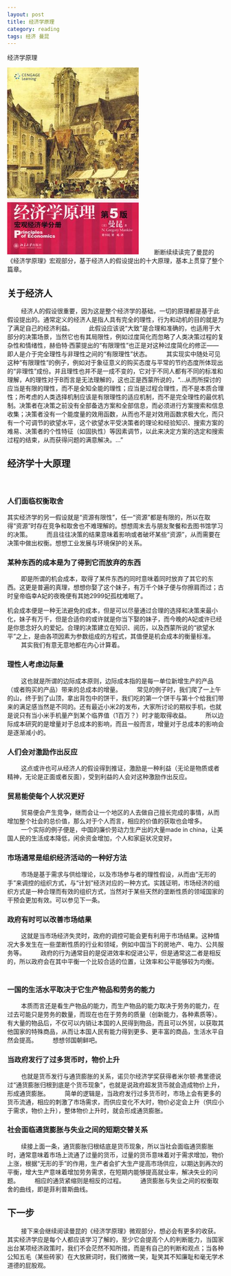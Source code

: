 ```yaml
---
layout: post
title: 经济学原理
category: reading
tags: 经济 曼昆
---
```


经济学原理 

![经济学原理](/assets/images/jingjixue.jpg)
　　 
断断续续读完了曼昆的《经济学原理》宏观部分，基于经济人的假设提出的十大原理，基本上贯穿了整个篇章。 
　　 
## 关于经济人 
　　 
经济人的假设很重要，因为这是整个经济学的基础，一切的原理都是基于此假设提出的。通常定义的经济人是指人具有完全的理性，行为和动机的目的就是为了满足自己的经济利益。 
　　 
此假设应该说“大致”是合理和准确的，也适用于大部分的决策场景，当然它也有其局限性，例如过度简化而忽略了人类决策过程的复杂性和情绪性，赫伯特·西蒙提出的“有限理性”也正是对这种过度简化的修正——即人是介于完全理性与非理性之间的“有限理性”状态。 
　　 
其实现实中随处可见这种“有限理性”的例子，例如对于象征意义的购买态度与平常的节约态度所体现出的“非理性”成份。并且理性也并不是一成不变的，它对于不同人都有不同的标准和理解，A的理性对于B而言是无法理解的，这也正是西蒙所说的，“...从而所探讨的应当是有限的理性，而不是全知全能的理性；应当是过程合理性，而不是本质合理性；所考虑的人类选择机制应该是有限理性的适应机制，而不是完全理性的最优机制。决策者在决策之前没有全部备选方案和全部信息，而必须进行方案搜索和信息收集；决策者没有一个能度量的效用函数，从而也不是对效用函数求极大化，而只有一个可调节的欲望水平，这个欲望水平受决策者的理论和经验知识、搜索方案的难易、决策者的个性特征（如固执性）等因素调节，以此来决定方案的选定和搜索过程的结束，从而获得问题的满意解决。...” 
　　 
## 经济学十大原理 
　　 
### 人们面临权衡取舍 

其实经济学的另一假设就是“资源有限性”，任一“资源”都是有限的，所以在取得“资源”时存在竞争和取舍也不难理解的。想想周末去与朋友聚餐和去图书馆学习的决策。 
　　 
而且往往决策的结果意味着影响或者破坏某些“资源”，从而需要在决策中做出权衡。想想工业发展与环境保护的关系。 
　　 
　　 
### 某种东西的成本是为了得到它而放弃的东西 
　　 
即是所谓的机会成本，取得了某件东西的同时意味着同时放弃了其它的东西。这更是普遍的真理，想想你娶了这个妹子，有万千个妹子便与你擦肩而过；古时皇帝临幸A妃的夜晚便有其她2999妃孤枕难眠了。 

机会成本便是一种无法避免的成本，但是可以尽量通过合理的选择和决策来最小化，妹子有万千，但是合适你的或许就是你当下娶的妹子，而今晚的A妃或许已经是你思念好久的爱妃。合理的决策建立在知识、阅历，以及西蒙所说的“欲望水平”之上，是由各项因素为参数组成的方程式，其值便是机会成本的衡量标准。 
　　 
其实我们有意无意地都在内心计算着。 
　　 
　　 
### 理性人考虑边际量 
　　 
这也就是所谓的边际成本原则，边际成本指的是每一单位新增生产的产品（或者购买的产品）带来的总成本的增量。 
　　 
常见的例子时，我们爬了一上午的山，终于到了山顶，拿出背包中的饼干，我们吃的第一个饼干与第十个给我们带来的满足感当然是不同的。还有最近小米2的发布，大家所讨论的期权手机，也就是说只有当小米手机量产到某个临界值（1百万？）时才能取得收益。 
　　 
所以边际成本研究的是增量对于总成本的影响，而且一般而言，增量对于总成本的影响会是逐渐减小的。 
　　 
　　 
　　 
### 人们会对激励作出反应 
　　 
这点或许也可从经济人的假设得到推证，激励是一种利益（无论是物质或者精神，无论是正面或者反面），受到利益的人会对这种激励作出反应。 
　　 
　　 
### 贸易能使每个人状况更好 
　　 
贸易便会产生竞争，继而会让一个地区的人去做自己擅长完成的事情，从而增加整个社会的总价值，那么对于个人而言，相应的价值的获取也会增多。 
　　 
一个实际的例子便是，中国的廉价劳动力生产出的大量made in china，让美国人民的生活成本降低，闲余资金增加，个人和家庭状况变好。 
　　 
### 市场通常是组织经济活动的一种好方法 
　　 
市场是基于需求与供给理论，以及市场参与者的理性假设，从而由“无形的手”来调控的组织方式，与“计划”经济对应的一种方式。实践证明，市场经济的组织方式是一种合理而有效的组织方式，当然对于某些天然的垄断性质的领域国家的干预会更加有效。可以参见下一条。 
　　 
　　 
### 政府有时可以改善市场结果 
　　 
这就是当市场经济失灵时，政府的调控可能会更有利用于市场结果。这种情况大多发生在一些垄断性质的行业和领域，例如中国当下的房地产、电力、公共服务等。 
　　 
政府的行为通常目的是促进效率和促进公平，但是通常这二者是相反的，所以政府会在其中平衡一个比较合适的位置，让效率和公平能够较为均衡。 
　　 
　　 
### 一国的生活水平取决于它生产物品和劳务的能力 
　　 
本质而言还是看生产物品的能力，而生产物品的能力取决于劳务的能力，在过去可能只是劳务的数量，而现在也在于劳务的质量（创新能力，各种素质等）。有大量的物品后，不仅可以内销让本国的人民得到物品，而且可以外贸，以获取其他国家的特殊商品，从而让本国人民有能力得到更多、更丰富的商品，生活水平自然会提高。 
　　 
想想邻国朝鲜吧。 
　　 
### 当政府发行了过多货币时，物价上升 
　　 
也就是货币发行与通货膨胀的关系，诺贝尔经济学奖获得者米尔顿·弗里德说过“通货膨胀归根到底是个货币现象”，也就是说政府超发货币就会造成物价上升，形成通货膨胀。 
　　 
简单的逻辑是，当政府发行过多货币时，市场上会有更多的货币流通，相应的刺激了市场需求，而供应变化不大时，物价必定会上升（供应小于需求，物价上升），整体物价上升时，就会形成通货膨胀。 
　　 
　　 
### 社会面临通货膨胀与失业之间的短期交替关系 
　　 
续接上面一条，通货膨胀归根结底是货币现象，所以当社会面临通货膨胀时，通常意味着市场上流通了过量的货币，过量的货币意味着对于需求增加，物价上涨，根据“无形的手”的作用，生产者会扩大生产提高市场供应，以期达到再次的平衡，增大生产意味着增加劳务需求，在短期内能够提高就业率，解决失业的问题。 
　　 
相应的通货紧缩则是相反的过程。 
　　 
通货膨胀与失业之间的权衡取舍的曲线，即是菲利普斯曲线。 
　　 
　　 
## 下一步 
　　 
接下来会继续阅读曼昆的《经济学原理》微观部分，想必会有更多的收获。其实经济学应是每个人都应该学习了解的，至少它会提高个人的判断能力，当国家出台某项经济政策时，我们不会茫然不知所措，而是有自己的判断和观点；当各种公知五毛（某些砖家）在大放厥词时，我们微微一笑，耻笑其不知廉耻和毫无学术道德的屁股观。 

